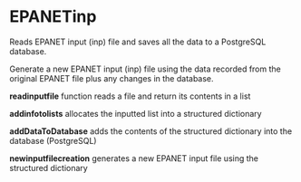 # EPANETinp
Reads EPANET input (inp) file and saves all the data to a PostgreSQL database.

Generate a new EPANET input (inp) file using the data recorded from the original EPANET file plus any changes in the database.


**readinputfile** function reads a file and return its contents in a list

**addinfotolists** allocates the inputted list into a structured dictionary

**addDataToDatabase** adds the contents of the structured dictionary into the database (PostgreSQL)

**newinputfilecreation** generates a new EPANET input file using the structured dictionary

